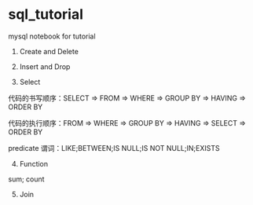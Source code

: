 # sql_tutorial
mysql notebook for tutorial

1. Create and Delete

2. Insert and Drop

3. Select

代码的书写顺序：SELECT  =>  FROM => WHERE => GROUP BY => HAVING => ORDER BY

代码的执行顺序：FROM => WHERE => GROUP BY => HAVING => SELECT => ORDER BY

predicate 谓词：LIKE;BETWEEN;IS NULL;IS NOT NULL;IN;EXISTS

4. Function
   
sum; count

5. Join



